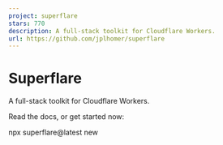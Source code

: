 ```yaml
---
project: superflare
stars: 770
description: A full-stack toolkit for Cloudflare Workers.
url: https://github.com/jplhomer/superflare
---
```


Superflare
==========

A full-stack toolkit for Cloudflare Workers.

Read the docs, or get started now:

npx superflare@latest new

